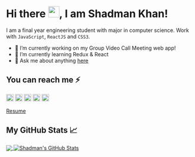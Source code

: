 # Hi there <img src="https://raw.githubusercontent.com/MartinHeinz/MartinHeinz/master/wave.gif" width="30px">, I am Shadman Khan!

I am a final year engineering student with major in computer science.
Work with `JavaScript`, `ReactJS` and `CSS3`.

- 🔭 I’m currently working on my Group Video Call Meeting web app!
- 🌱 I’m currently learning Redux & React
- 💬 Ask me about anything [here](https://github.com/shadmankhan/shadmankhan/issues)

## You can reach me  ⚡
[<img src='https://cdn.jsdelivr.net/npm/simple-icons@3.0.1/icons/linkedin.svg' alt='linkedin' height='20'>](https://www.linkedin.com/in/shadmanakhan/) 
[<img src='https://cdn.jsdelivr.net/npm/simple-icons@3.0.1/icons/instagram.svg' alt='instagram' height='20'>](https://www.instagram.com/shadman_akhan/) 
[<img src='https://cdn.jsdelivr.net/npm/simple-icons@3.0.1/icons/twitter.svg' alt='twitter' height='20'>](https://twitter.com/ShadmanAKhan) 
[<img src='https://cdn.jsdelivr.net/npm/simple-icons@3.0.1/icons/icloud.svg' alt='website' height='20'>](https://shadman.netlify.app/) 
[<img src="https://d2fltix0v2e0sb.cloudfront.net/dev-badge.svg" alt="shadmankhan's DEV Profile" height="20">](https://dev.to/shadmankhan)


[Resume](https://drive.google.com/file/d/1TF4O-c0NEIL5xo6TY0Y5AB_7Ey1aYz3c/view?usp=sharing)


## My GitHub Stats &#x1f4c8;

<a href="https://github.com/shadmankhan/shadmankhan">
  <img align="center" src="https://github-readme-stats.vercel.app/api/top-langs/?username=shadmankhan&&title_color=ffffff&text_color=c9cacc&icon_color=2bbc8a&bg_color=1d1f21" />
</a>
<a href="https://github.com/shadmankhan/shadmankhan">
  <img align="center" src="https://github-readme-stats.vercel.app/api?username=shadmankhan&show_icons=true&line_height=27&count_private=true&title_color=ffffff&text_color=c9cacc&icon_color=2bbc8a&bg_color=1d1f21" alt="Shadman's GitHub Stats" />
</a>
